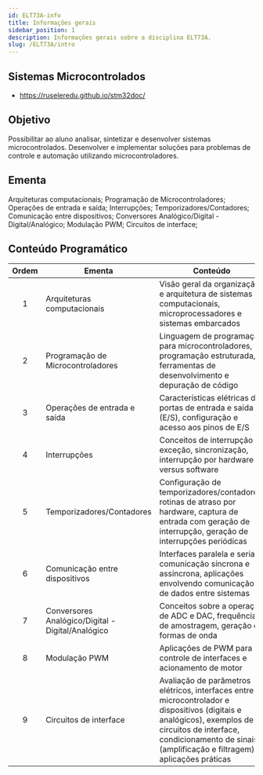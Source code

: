 ```yaml
---
id: ELT73A-info
title: Informações gerais
sidebar_position: 1
description: Informações gerais sobre a disciplina ELT73A.
slug: /ELT73A/intro
---
```


## Sistemas Microcontrolados

- https://ruseleredu.github.io/stm32doc/

## Objetivo

Possibilitar ao aluno analisar, sintetizar e desenvolver sistemas microcontrolados. Desenvolver e implementar soluções para problemas de controle e automação utilizando microcontroladores.

## Ementa

Arquiteturas computacionais; Programação de Microcontroladores; Operações de entrada e saída; Interrupções; Temporizadores/Contadores; Comunicação entre dispositivos; Conversores Analógico/Digital - Digital/Analógico; Modulação PWM; Circuitos de interface;

## Conteúdo Programático

| Ordem | Ementa                                            | Conteúdo                                                                                                                                                                                                                     |
| :---: | ------------------------------------------------- | ---------------------------------------------------------------------------------------------------------------------------------------------------------------------------------------------------------------------------- |
|   1   | Arquiteturas computacionais                       | Visão geral da organização e arquitetura de sistemas computacionais, microprocessadores e sistemas embarcados                                                                                                                |
|   2   | Programação de Microcontroladores                 | Linguagem de programação para microcontroladores, programação estruturada, ferramentas de desenvolvimento e depuração de código                                                                                              |
|   3   | Operações de entrada e saída                      | Características elétricas das portas de entrada e saída (E/S), configuração e acesso aos pinos de E/S                                                                                                                        |
|   4   | Interrupções                                      | Conceitos de interrupção e exceção, sincronização, interrupção por hardware versus software                                                                                                                                  |
|   5   | Temporizadores/Contadores                         | Configuração de temporizadores/contadores, rotinas de atraso por hardware, captura de entrada com geração de interrupção, geração de interrupções periódicas                                                                 |
|   6   | Comunicação entre dispositivos                    | Interfaces paralela e serial, comunicação síncrona e assíncrona, aplicações envolvendo comunicação de dados entre sistemas                                                                                                   |
|   7   | Conversores Analógico/Digital - Digital/Analógico | Conceitos sobre a operação de ADC e DAC, frequência de amostragem, geração de formas de onda                                                                                                                                 |
|   8   | Modulação PWM                                     | Aplicações de PWM para controle de interfaces e acionamento de motor                                                                                                                                                         |
|   9   | Circuitos de interface                            | Avaliação de parâmetros elétricos, interfaces entre o microcontrolador e dispositivos (digitais e analógicos), exemplos de circuitos de interface, condicionamento de sinais (amplificação e filtragem), aplicações práticas |
